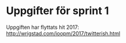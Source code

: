 Uppgifter för sprint 1
======================

Uppgiften har flyttats hit 2017: http://wrigstad.com/ioopm/2017/twitterish.html
